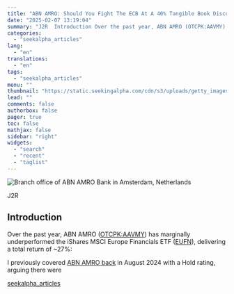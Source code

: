 ```yaml
---
title: "ABN AMRO: Should You Fight The ECB At A 40% Tangible Book Discount (Rating Upgrade)"
date: "2025-02-07 13:19:04"
summary: "J2R  Introduction Over the past year, ABN AMRO (OTCPK:AAVMY) has marginally underperformed the iShares MSCI Europe Financials ETF (EUFN), delivering a total return of ~27%:  I previously covered ABN AMRO back in August 2024 with a Hold rating, arguing there were"
categories:
  - "seekalpha_articles"
lang:
  - "en"
translations:
  - "en"
tags:
  - "seekalpha_articles"
menu: ""
thumbnail: "https://static.seekingalpha.com/cdn/s3/uploads/getty_images/1212818543/image_1212818543.jpg"
lead: ""
comments: false
authorbox: false
pager: true
toc: false
mathjax: false
sidebar: "right"
widgets:
  - "search"
  - "recent"
  - "taglist"
---
```


![Branch office of ABN AMRO Bank in Amsterdam, Netherlands](https://static.seekingalpha.com/cdn/s3/uploads/getty_images/1212818543/image_1212818543.jpg?io=getty-c-w750)



J2R





Introduction
------------

Over the past year, ABN AMRO ([OTCPK:AAVMY](https://seekingalpha.com/symbol/AAVMY "ABN AMRO Bank N.V.")) has marginally underperformed the iShares MSCI Europe Financials ETF ([EUFN](https://seekingalpha.com/symbol/EUFN "iShares MSCI Europe Financials Sector Index ETF")), delivering a total return of ~27%:

I previously covered [ABN AMRO back](https://seekingalpha.com/article/4717421-abn-amro-profitability-drop-ecb-rate-cuts-credit-cost-normalization-rating-downgrade) in August 2024 with a Hold rating, arguing there were

[seekalpha_articles](https://seekingalpha.com/article/4755978-abn-amro-should-you-fight-the-ecb-at-a-40-percent-tangible-book-discount-rating-upgrade)
